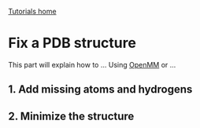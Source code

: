 [Tutorials home](Tutorials.md)
# Fix a PDB structure
This part will explain how to ...
Using [OpenMM](https://openmm.org/) or ...


## 1. Add missing atoms and hydrogens


## 2. Minimize the structure
